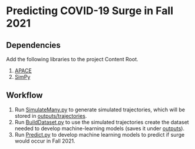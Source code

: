 # Predicting COVID-19 Surge in Fall 2021

## Dependencies
Add the following libraries to the project Content Root.
1. [APACE](https://github.com/yaesoubilab/APACE)
2. [SimPy](https://github.com/yaesoubilab/SimPy)

## Workflow

1. Run [SimulateMany.py](SimulateMany.py) to generate simulated trajectories, which will be stored in
[outputs/trajectories](outputs/trajectories).
2. Run [BuildDataset.py](BuildDataset.py) to use the simulated trajectories create the dataset needed 
   to develop machine-learning models (saves it under [outputs](outputs)).
3. Run [Predict.py](Predict.py) to develop machine learning models to predict if surge would occur in Fall 2021.
